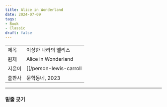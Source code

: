 ```yaml
---
title: Alice in Wonderland
date: 2024-07-09
tags:
- Book
- Classic
draft: false
---
```


| | |
| --- | --- |
| 제목 | 이상한 나라의 앨리스 |
| 원제 | Alice in Wonderland |
| 지은이 | [[/person-lewis-carroll|Lewis Carroll]] |
| 출판사 | 문학동네, 2023 |



---
### 밑줄 긋기



